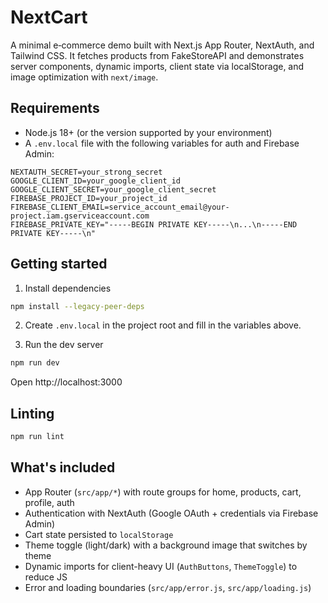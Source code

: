 # NextCart

A minimal e‑commerce demo built with Next.js App Router, NextAuth, and Tailwind CSS. It fetches products from FakeStoreAPI and demonstrates server components, dynamic imports, client state via localStorage, and image optimization with `next/image`.

## Requirements

- Node.js 18+ (or the version supported by your environment)
- A `.env.local` file with the following variables for auth and Firebase Admin:

```
NEXTAUTH_SECRET=your_strong_secret
GOOGLE_CLIENT_ID=your_google_client_id
GOOGLE_CLIENT_SECRET=your_google_client_secret
FIREBASE_PROJECT_ID=your_project_id
FIREBASE_CLIENT_EMAIL=service_account_email@your-project.iam.gserviceaccount.com
FIREBASE_PRIVATE_KEY="-----BEGIN PRIVATE KEY-----\n...\n-----END PRIVATE KEY-----\n"
```

## Getting started

1) Install dependencies

```bash
npm install --legacy-peer-deps
```

2) Create `.env.local` in the project root and fill in the variables above.

3) Run the dev server

```bash
npm run dev
```

Open http://localhost:3000

## Linting

```bash
npm run lint
```
## What's included

- App Router (`src/app/*`) with route groups for home, products, cart, profile, auth
- Authentication with NextAuth (Google OAuth + credentials via Firebase Admin)
- Cart state persisted to `localStorage`
- Theme toggle (light/dark) with a background image that switches by theme
- Dynamic imports for client-heavy UI (`AuthButtons`, `ThemeToggle`) to reduce JS
- Error and loading boundaries (`src/app/error.js`, `src/app/loading.js`)